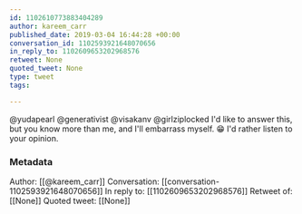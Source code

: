 ```yaml
---
id: 1102610773883404289
author: kareem_carr
published_date: 2019-03-04 16:44:28 +00:00
conversation_id: 1102593921648070656
in_reply_to: 1102609653202968576
retweet: None
quoted_tweet: None
type: tweet
tags:

---
```


@yudapearl @generativist @visakanv @girlziplocked I'd like to answer this, but you know more than me, and I'll embarrass myself. 😁 I'd rather listen to your opinion.

### Metadata

Author: [[@kareem_carr]]
Conversation: [[conversation-1102593921648070656]]
In reply to: [[1102609653202968576]]
Retweet of: [[None]]
Quoted tweet: [[None]]
